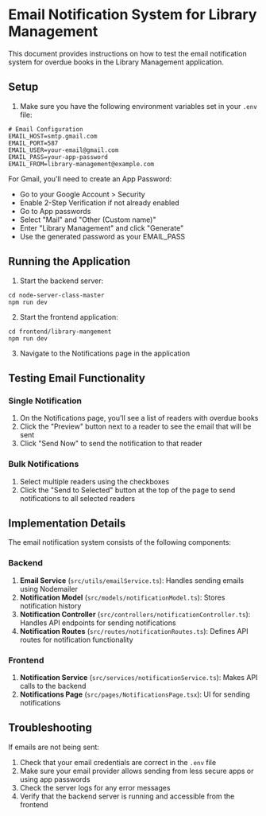 # Email Notification System for Library Management

This document provides instructions on how to test the email notification system for overdue books in the Library Management application.

## Setup

1. Make sure you have the following environment variables set in your `.env` file:

```
# Email Configuration
EMAIL_HOST=smtp.gmail.com
EMAIL_PORT=587
EMAIL_USER=your-email@gmail.com
EMAIL_PASS=your-app-password
EMAIL_FROM=library-management@example.com
```

For Gmail, you'll need to create an App Password:
- Go to your Google Account > Security
- Enable 2-Step Verification if not already enabled
- Go to App passwords
- Select "Mail" and "Other (Custom name)"
- Enter "Library Management" and click "Generate"
- Use the generated password as your EMAIL_PASS

## Running the Application

1. Start the backend server:
```
cd node-server-class-master
npm run dev
```

2. Start the frontend application:
```
cd frontend/library-mangement
npm run dev
```

3. Navigate to the Notifications page in the application

## Testing Email Functionality

### Single Notification

1. On the Notifications page, you'll see a list of readers with overdue books
2. Click the "Preview" button next to a reader to see the email that will be sent
3. Click "Send Now" to send the notification to that reader

### Bulk Notifications

1. Select multiple readers using the checkboxes
2. Click the "Send to Selected" button at the top of the page to send notifications to all selected readers

## Implementation Details

The email notification system consists of the following components:

### Backend

1. **Email Service** (`src/utils/emailService.ts`): Handles sending emails using Nodemailer
2. **Notification Model** (`src/models/notificationModel.ts`): Stores notification history
3. **Notification Controller** (`src/controllers/notificationController.ts`): Handles API endpoints for sending notifications
4. **Notification Routes** (`src/routes/notificationRoutes.ts`): Defines API routes for notification functionality

### Frontend

1. **Notification Service** (`src/services/notificationService.ts`): Makes API calls to the backend
2. **Notifications Page** (`src/pages/NotificationsPage.tsx`): UI for sending notifications

## Troubleshooting

If emails are not being sent:

1. Check that your email credentials are correct in the `.env` file
2. Make sure your email provider allows sending from less secure apps or using app passwords
3. Check the server logs for any error messages
4. Verify that the backend server is running and accessible from the frontend